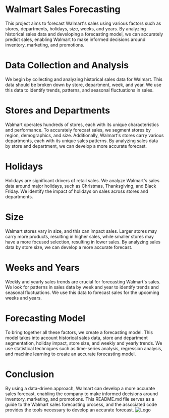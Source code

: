 # Walmart Sales Forecasting 
This project aims to forecast Walmart's sales using various factors such as stores, departments, holidays, size, weeks, and years. By analyzing historical sales data and developing a forecasting model, we can accurately predict sales, enabling Walmart to make informed decisions around inventory, marketing, and promotions.

# Data Collection and Analysis
We begin by collecting and analyzing historical sales data for Walmart. This data should be broken down by store, department, week, and year. We use this data to identify trends, patterns, and seasonal fluctuations in sales.

# Stores and Departments
Walmart operates hundreds of stores, each with its unique characteristics and performance. To accurately forecast sales, we segment stores by region, demographics, and size. Additionally, Walmart's stores carry various departments, each with its unique sales patterns. By analyzing sales data by store and department, we can develop a more accurate forecast.

# Holidays
Holidays are significant drivers of retail sales. We analyze Walmart's sales data around major holidays, such as Christmas, Thanksgiving, and Black Friday. We identify the impact of holidays on sales across stores and departments.

# Size
Walmart stores vary in size, and this can impact sales. Larger stores may carry more products, resulting in higher sales, while smaller stores may have a more focused selection, resulting in lower sales. By analyzing sales data by store size, we can develop a more accurate forecast.

# Weeks and Years
Weekly and yearly sales trends are crucial for forecasting Walmart's sales. We look for patterns in sales data by week and year to identify trends and seasonal fluctuations. We use this data to forecast sales for the upcoming weeks and years.

# Forecasting Model
To bring together all these factors, we create a forecasting model. This model takes into account historical sales data, store and department segmentation, holiday impact, store size, and weekly and yearly trends. We use statistical techniques such as time-series analysis, regression analysis, and machine learning to create an accurate forecasting model.

# Conclusion
By using a data-driven approach, Walmart can develop a more accurate sales forecast, enabling the company to make informed decisions around inventory, marketing, and promotions. This README.md file serves as a guide to the Walmart sales forecasting process, and the associated code provides the tools necessary to develop an accurate forecast.
![Logo](https://upload.wikimedia.org/wikipedia/commons/d/d0/Google_Colaboratory_SVG_Logo.svg)



